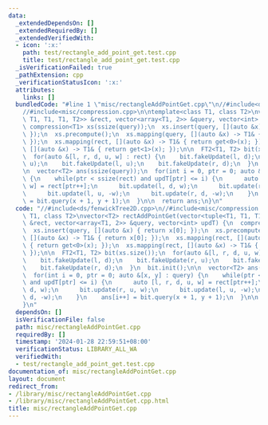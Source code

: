 ```yaml
---
data:
  _extendedDependsOn: []
  _extendedRequiredBy: []
  _extendedVerifiedWith:
  - icon: ':x:'
    path: test/rectangle_add_point_get.test.cpp
    title: test/rectangle_add_point_get.test.cpp
  _isVerificationFailed: true
  _pathExtension: cpp
  _verificationStatusIcon: ':x:'
  attributes:
    links: []
  bundledCode: "#line 1 \"misc/rectangleAddPointGet.cpp\"\n//#include<ds/fenwickTree2D.cpp>\n\
    //#include<misc/compression.cpp>\n\ntemplate<class T1, class T2>\nvector<T2> rectAddPointGet(vector<tuple<T1,\
    \ T1, T1, T1, T2>> &rect, vector<array<T1, 2>> &query, vector<int> updT) {\n \
    \ compression<T1> xs(ssize(query));\n  xs.insert(query, [](auto &x) { return x[0];\
    \ });\n  xs.precompute();\n  xs.mapping(query, [](auto &x) -> T1& { return x[0];\
    \ });\n  xs.mapping(rect, [](auto &x) -> T1& { return get<0>(x); });\n  xs.mapping(rect,\
    \ [](auto &x) -> T1& { return get<1>(x); });\n\n  FT2<T1, T2> bit(xs.size());\n\
    \  for(auto &[l, r, d, u, w] : rect) {\n    bit.fakeUpdate(l, d);\n    bit.fakeUpdate(r,\
    \ u);\n    bit.fakeUpdate(l, u);\n    bit.fakeUpdate(r, d);\n  }\n  bit.init();\n\
    \n  vector<T2> ans(ssize(query));\n  for(int i = 0, ptr = 0; auto &[x, y] : query)\
    \ {\n    while(ptr < ssize(rect) and updT[ptr] <= i) {\n      auto [l, r, d, u,\
    \ w] = rect[ptr++];\n      bit.update(l, d, w);\n      bit.update(r, u, w);\n\
    \      bit.update(l, u, -w);\n      bit.update(r, d, -w);\n    }\n    ans[i++]\
    \ = bit.query(x + 1, y + 1);\n  }\n\n  return ans;\n}\n"
  code: "//#include<ds/fenwickTree2D.cpp>\n//#include<misc/compression.cpp>\n\ntemplate<class\
    \ T1, class T2>\nvector<T2> rectAddPointGet(vector<tuple<T1, T1, T1, T1, T2>>\
    \ &rect, vector<array<T1, 2>> &query, vector<int> updT) {\n  compression<T1> xs(ssize(query));\n\
    \  xs.insert(query, [](auto &x) { return x[0]; });\n  xs.precompute();\n  xs.mapping(query,\
    \ [](auto &x) -> T1& { return x[0]; });\n  xs.mapping(rect, [](auto &x) -> T1&\
    \ { return get<0>(x); });\n  xs.mapping(rect, [](auto &x) -> T1& { return get<1>(x);\
    \ });\n\n  FT2<T1, T2> bit(xs.size());\n  for(auto &[l, r, d, u, w] : rect) {\n\
    \    bit.fakeUpdate(l, d);\n    bit.fakeUpdate(r, u);\n    bit.fakeUpdate(l, u);\n\
    \    bit.fakeUpdate(r, d);\n  }\n  bit.init();\n\n  vector<T2> ans(ssize(query));\n\
    \  for(int i = 0, ptr = 0; auto &[x, y] : query) {\n    while(ptr < ssize(rect)\
    \ and updT[ptr] <= i) {\n      auto [l, r, d, u, w] = rect[ptr++];\n      bit.update(l,\
    \ d, w);\n      bit.update(r, u, w);\n      bit.update(l, u, -w);\n      bit.update(r,\
    \ d, -w);\n    }\n    ans[i++] = bit.query(x + 1, y + 1);\n  }\n\n  return ans;\n\
    }\n"
  dependsOn: []
  isVerificationFile: false
  path: misc/rectangleAddPointGet.cpp
  requiredBy: []
  timestamp: '2024-01-28 22:59:51+08:00'
  verificationStatus: LIBRARY_ALL_WA
  verifiedWith:
  - test/rectangle_add_point_get.test.cpp
documentation_of: misc/rectangleAddPointGet.cpp
layout: document
redirect_from:
- /library/misc/rectangleAddPointGet.cpp
- /library/misc/rectangleAddPointGet.cpp.html
title: misc/rectangleAddPointGet.cpp
---
```

